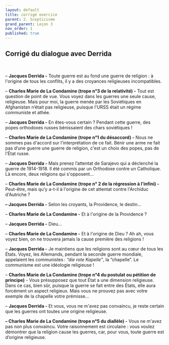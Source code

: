 ```yaml
---
layout: default
title: corrigé exercice
parent: 2. Scepticisme
grand_parent: Leçon 3
nav_order: 1
published: true
---
```

## Corrigé du dialogue avec Derrida

<br>

– **Jacques Derrida -** Toute guerre est au fond une guerre de religion : à l'origine de tous les conflits, il y a des croyances religieuses incompatibles.  

– **Charles Marie de La Condamine (trope n°3 de la relativité) -** Tout est question de point de vue. Vous voyez dans les guerres une seule cause, religieuse. Mais pour moi, la guerre menée par les Soviétiques en Afghanistan n’était pas religieuse, puisque l'URSS était un régime communiste et athée.  

– **Jacques Derrida -** En êtes-vous certain ? Pendant cette guerre, des popes orthodoxes russes bénissaient des chars soviétiques !  

– **Charles Marie de La Condamine (trope n°1 du désaccord) -** Nous ne sommes pas d'accord sur l'interprétation de ce fait. Bénir une arme ne fait pas d’une guerre une guerre de religion, c'est un choix des popes, pas de l'État russe.  

– **Jacques Derrida -** Mais prenez l’attentat de Sarajevo qui a déclenché la guerre de 1914-1918. Il été commis par un Orthodoxe contre un Catholique. Là encore, deux religions qui s'opposent...  

– **Charles Marie de La Condamine (trope n° 2 de la régression à l’infini) -** Peut-être, mais qu'y a-t-il à l'origine de cet attentat contre l'Archiduc d'Autriche ?  

**– Jacques Derrida -** Selon les croyants, la Providence, le destin...  

– **Charles Marie de La Condamine -** Et à l'origine de la Providence ?  

– **Jacques Derrida -** Dieu...  

– **Charles Marie de La Condamine -** Et à l'origine de Dieu ? Ah ah, vous voyez bien, on ne trouvera jamais la cause première des religions !   

– **Jacques Derrida -** Je maintiens que les religions sont au cœur de tous les États. Voyez, les Allemands, pendant la seconde guerre mondiale, appelaient les communistes : *“die rote Kapelle”*, la “chapelle”.  Le communisme est une idéologie religieuse !

– **Charles Marie de La Condamine (trope n°4 du postulat ou pétition de principe)** - Vous présupposez que tout État a une dimension religieuse. Dans ce cas, bien sûr, puisque la guerre se fait entre des États, elle aura forcément un aspect religieux. Mais vous ne prouvez pas avec votre exemple de la chapelle votre prémisse...  

– **Jacques Derrida -** Et vous, vous ne m'avez pas convaincu, je reste certain que les guerres ont toutes une origine religieuse.   

**– Charles Marie de La Condamine (trope n°5 du diallèle) -** Vous ne m'avez pas non plus convaincu. Votre raisonnement est circulaire : vous voulez démontrer que la religion cause les guerres, car, pour vous, toute guerre est d’origine religieuse. 